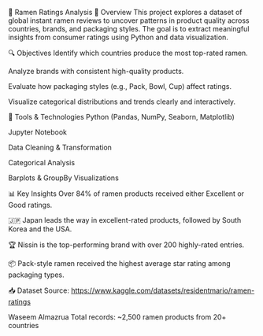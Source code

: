 🍜 Ramen Ratings Analysis
📌 Overview
This project explores a dataset of global instant ramen reviews to uncover patterns in product quality across countries, brands, and packaging styles. The goal is to extract meaningful insights from consumer ratings using Python and data visualization.

🔍 Objectives
Identify which countries produce the most top-rated ramen.

Analyze brands with consistent high-quality products.

Evaluate how packaging styles (e.g., Pack, Bowl, Cup) affect ratings.

Visualize categorical distributions and trends clearly and interactively.

🧰 Tools & Technologies
Python (Pandas, NumPy, Seaborn, Matplotlib)

Jupyter Notebook

Data Cleaning & Transformation

Categorical Analysis

Barplots & GroupBy Visualizations

📊 Key Insights
Over 84% of ramen products received either Excellent or Good ratings.

🇯🇵 Japan leads the way in excellent-rated products, followed by South Korea and the USA.

🏆 Nissin is the top-performing brand with over 200 highly-rated entries.

📦 Pack-style ramen received the highest average star rating among packaging types.

📥 Dataset
Source: https://www.kaggle.com/datasets/residentmario/ramen-ratings

Waseem Almazrua
Total records: ~2,500 ramen products from 20+ countries
